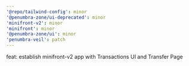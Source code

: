 ```yaml
---
'@repo/tailwind-config': minor
'@penumbra-zone/ui-deprecated': minor
'minifront-v2': minor
'minifront': minor
'@penumbra-zone/ui': minor
'penumbra-veil': patch
---
```


feat: establish minifront-v2 app with Transactions UI and Transfer Page

